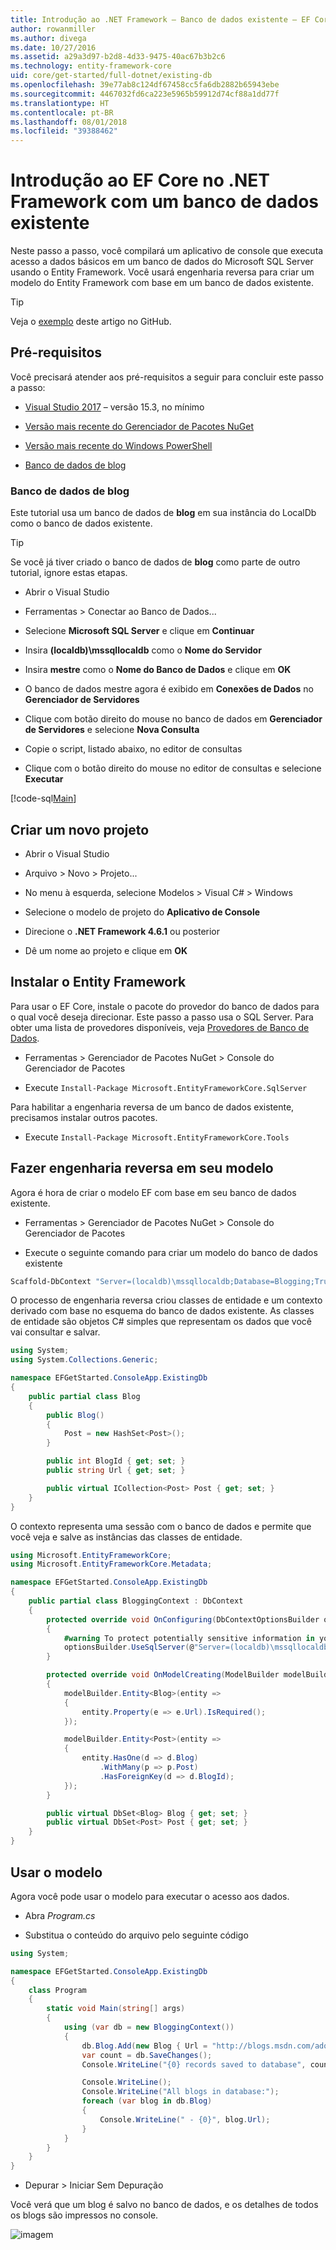 ```yaml
---
title: Introdução ao .NET Framework – Banco de dados existente – EF Core
author: rowanmiller
ms.author: divega
ms.date: 10/27/2016
ms.assetid: a29a3d97-b2d8-4d33-9475-40ac67b3b2c6
ms.technology: entity-framework-core
uid: core/get-started/full-dotnet/existing-db
ms.openlocfilehash: 39e77ab8c124df67458cc5fa6db2882b65943ebe
ms.sourcegitcommit: 4467032fd6ca223e5965b59912d74cf88a1dd77f
ms.translationtype: HT
ms.contentlocale: pt-BR
ms.lasthandoff: 08/01/2018
ms.locfileid: "39388462"
---
```

# <a name="getting-started-with-ef-core-on-net-framework-with-an-existing-database"></a>Introdução ao EF Core no .NET Framework com um banco de dados existente

Neste passo a passo, você compilará um aplicativo de console que executa acesso a dados básicos em um banco de dados do Microsoft SQL Server usando o Entity Framework. Você usará engenharia reversa para criar um modelo do Entity Framework com base em um banco de dados existente.

> [!TIP]  
> Veja o [exemplo](https://github.com/aspnet/EntityFramework.Docs/tree/master/samples/core/GetStarted/FullNet/ConsoleApp.ExistingDb) deste artigo no GitHub.

## <a name="prerequisites"></a>Pré-requisitos

Você precisará atender aos pré-requisitos a seguir para concluir este passo a passo:

* [Visual Studio 2017](https://www.visualstudio.com/downloads/) – versão 15.3, no mínimo

* [Versão mais recente do Gerenciador de Pacotes NuGet](https://dist.nuget.org/index.html)

* [Versão mais recente do Windows PowerShell](https://docs.microsoft.com/powershell/scripting/setup/installing-windows-powershell)

* [Banco de dados de blog](#blogging-database)

### <a name="blogging-database"></a>Banco de dados de blog

Este tutorial usa um banco de dados de **blog** em sua instância do LocalDb como o banco de dados existente.

> [!TIP]  
> Se você já tiver criado o banco de dados de **blog** como parte de outro tutorial, ignore estas etapas.

* Abrir o Visual Studio

* Ferramentas > Conectar ao Banco de Dados...

* Selecione **Microsoft SQL Server** e clique em **Continuar**

* Insira **(localdb)\mssqllocaldb** como o **Nome do Servidor**

* Insira **mestre** como o **Nome do Banco de Dados** e clique em **OK**

* O banco de dados mestre agora é exibido em **Conexões de Dados** no **Gerenciador de Servidores**

* Clique com botão direito do mouse no banco de dados em **Gerenciador de Servidores** e selecione **Nova Consulta**

* Copie o script, listado abaixo, no editor de consultas

* Clique com o botão direito do mouse no editor de consultas e selecione **Executar**

[!code-sql[Main](../_shared/create-blogging-database-script.sql)]

## <a name="create-a-new-project"></a>Criar um novo projeto

* Abrir o Visual Studio

* Arquivo > Novo > Projeto...

* No menu à esquerda, selecione Modelos > Visual C# > Windows

* Selecione o modelo de projeto do **Aplicativo de Console**

* Direcione o **.NET Framework 4.6.1** ou posterior

* Dê um nome ao projeto e clique em **OK**

## <a name="install-entity-framework"></a>Instalar o Entity Framework

Para usar o EF Core, instale o pacote do provedor do banco de dados para o qual você deseja direcionar. Este passo a passo usa o SQL Server. Para obter uma lista de provedores disponíveis, veja [Provedores de Banco de Dados](../../providers/index.md).

* Ferramentas > Gerenciador de Pacotes NuGet > Console do Gerenciador de Pacotes

* Execute `Install-Package Microsoft.EntityFrameworkCore.SqlServer`

Para habilitar a engenharia reversa de um banco de dados existente, precisamos instalar outros pacotes.

* Execute `Install-Package Microsoft.EntityFrameworkCore.Tools`

## <a name="reverse-engineer-your-model"></a>Fazer engenharia reversa em seu modelo

Agora é hora de criar o modelo EF com base em seu banco de dados existente.

* Ferramentas > Gerenciador de Pacotes NuGet > Console do Gerenciador de Pacotes

* Execute o seguinte comando para criar um modelo do banco de dados existente

``` powershell
Scaffold-DbContext "Server=(localdb)\mssqllocaldb;Database=Blogging;Trusted_Connection=True;" Microsoft.EntityFrameworkCore.SqlServer
```

O processo de engenharia reversa criou classes de entidade e um contexto derivado com base no esquema do banco de dados existente. As classes de entidade são objetos C# simples que representam os dados que você vai consultar e salvar.

<!-- [!code-csharp[Main](samples/core/GetStarted/FullNet/ConsoleApp.ExistingDb/Blog.cs)] -->
``` csharp
using System;
using System.Collections.Generic;

namespace EFGetStarted.ConsoleApp.ExistingDb
{
    public partial class Blog
    {
        public Blog()
        {
            Post = new HashSet<Post>();
        }

        public int BlogId { get; set; }
        public string Url { get; set; }

        public virtual ICollection<Post> Post { get; set; }
    }
}
```

O contexto representa uma sessão com o banco de dados e permite que você veja e salve as instâncias das classes de entidade.

<!-- [!code-csharp[Main](samples/core/GetStarted/FullNet/ConsoleApp.ExistingDb/BloggingContext.cs)] -->
``` csharp
using Microsoft.EntityFrameworkCore;
using Microsoft.EntityFrameworkCore.Metadata;

namespace EFGetStarted.ConsoleApp.ExistingDb
{
    public partial class BloggingContext : DbContext
    {
        protected override void OnConfiguring(DbContextOptionsBuilder optionsBuilder)
        {
            #warning To protect potentially sensitive information in your connection string, you should move it out of source code. See http://go.microsoft.com/fwlink/?LinkId=723263 for guidance on storing connection strings.
            optionsBuilder.UseSqlServer(@"Server=(localdb)\mssqllocaldb;Database=Blogging;Trusted_Connection=True;");
        }

        protected override void OnModelCreating(ModelBuilder modelBuilder)
        {
            modelBuilder.Entity<Blog>(entity =>
            {
                entity.Property(e => e.Url).IsRequired();
            });

            modelBuilder.Entity<Post>(entity =>
            {
                entity.HasOne(d => d.Blog)
                    .WithMany(p => p.Post)
                    .HasForeignKey(d => d.BlogId);
            });
        }

        public virtual DbSet<Blog> Blog { get; set; }
        public virtual DbSet<Post> Post { get; set; }
    }
}
```

## <a name="use-your-model"></a>Usar o modelo

Agora você pode usar o modelo para executar o acesso aos dados.

* Abra *Program.cs*

* Substitua o conteúdo do arquivo pelo seguinte código

<!-- [!code-csharp[Main](samples/core/GetStarted/FullNet/ConsoleApp.ExistingDb/Program.cs)] -->
``` csharp
using System;

namespace EFGetStarted.ConsoleApp.ExistingDb
{
    class Program
    {
        static void Main(string[] args)
        {
            using (var db = new BloggingContext())
            {
                db.Blog.Add(new Blog { Url = "http://blogs.msdn.com/adonet" });
                var count = db.SaveChanges();
                Console.WriteLine("{0} records saved to database", count);

                Console.WriteLine();
                Console.WriteLine("All blogs in database:");
                foreach (var blog in db.Blog)
                {
                    Console.WriteLine(" - {0}", blog.Url);
                }
            }
        }
    }
}
```

* Depurar > Iniciar Sem Depuração

Você verá que um blog é salvo no banco de dados, e os detalhes de todos os blogs são impressos no console.

![imagem](_static/output-existing-db.png)
